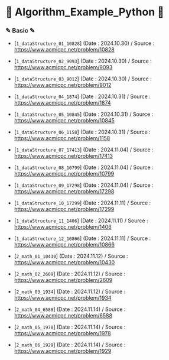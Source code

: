 # 📖 Algorithm_Example_Python 📖

### ✎ Basic ✎
  - [`1_dataStructure_01_10828`]
    (Date : 2024.10.30)
    / Source : https://www.acmicpc.net/problem/10828

 - [`1_dataStructure_02_9093`]
    (Date : 2024.10.30)
    / Source : https://www.acmicpc.net/problem/9093

  - [`1_dataStructure_03_9012`]
    (Date : 2024.10.30)
    / Source : https://www.acmicpc.net/problem/9012

  - [`1_dataStructure_04_1874`]
    (Date : 2024.10.31)
    / Source : https://www.acmicpc.net/problem/1874

  - [`1_dataStructure_05_10845`]
    (Date : 2024.10.31)
    / Source : https://www.acmicpc.net/problem/10845

  - [`1_dataStructure_06_1158`]
    (Date : 2024.10.31)
    / Source : https://www.acmicpc.net/problem/1158

  - [`1_dataStructure_07_17413`]
    (Date : 2024.11.04)
    / Source : https://www.acmicpc.net/problem/17413

  - [`1_dataStructure_08_10799`]
    (Date : 2024.11.04)
    / Source : https://www.acmicpc.net/problem/10799

  - [`1_dataStructure_09_17298`]
    (Date : 2024.11.04)
    / Source : https://www.acmicpc.net/problem/17298

  - [`1_dataStructure_10_17299`]
    (Date : 2024.11.11)
    / Source : https://www.acmicpc.net/problem/17299

  - [`1_dataStructure_11_1406`]
    (Date : 2024.11.11)
    / Source : https://www.acmicpc.net/problem/1406

  - [`1_dataStructure_12_10866`]
    (Date : 2024.11.11)
    / Source : https://www.acmicpc.net/problem/10866

  - [`2_math_01_10430`]
    (Date : 2024.11.12)
    / Source : https://www.acmicpc.net/problem/10430

  - [`2_math_02_2609`]
    (Date : 2024.11.12)
    / Source : https://www.acmicpc.net/problem/2609

  - [`2_math_03_1934`]
    (Date : 2024.11.12)
    / Source : https://www.acmicpc.net/problem/1934

  - [`2_math_04_6588`]
    (Date : 2024.11.14)
    / Source : https://www.acmicpc.net/problem/6588

  - [`2_math_05_1978`]
    (Date : 2024.11.14)
    / Source : https://www.acmicpc.net/problem/1978

  - [`2_math_06_1929`]
    (Date : 2024.11.14)
    / Source : https://www.acmicpc.net/problem/1929




